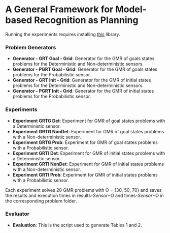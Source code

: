 # A General Framework for Model-based Recognition as Planning

Running the experiments requires installing [this](https://github.com/daineto/meta-planning) library.

### Problem Generators
* **Generator - GRT Goal - Grid**: Generator for the GMR of goals states problems for the Deterministic and Non-deterministic sensors.
* **Generator - PGRT Goal - Grid**: Generator for the GMR of goals states problems for the Probabilistic sensor.
* **Generator - GRT Init - Grid**: Generator for the GMR of initial states problems for the Deterministic and Non-deterministic sensors.
* **Generator - PGRT Init - Grid**: Generator for the GMR of initial states problems for the Probabilistic sensor.

### Experiments
* **Experiment GRTG Det**: Experiment for GMR of goal states problems with a Deterministic sensor.
* **Experiment GRTG NonDet**: Experiment for GMR of goal states problems with a Non-deterministic sensor.
* **Experiment GRTG Prob**: Experiment for GMR of goal states problems with a Probabilistic sensor.
* **Experiment GRTI Det**: Experiment for GMR of initial states problems with a Deterministic sensor.
* **Experiment GRTI NonDet**: Experiment for GMR of initial states problems with a Non-deterministic sensor.
* **Experiment GRTI Prob**: Experiment for GMR of initial states problems with a Probabilistic sensor.

Each experiment solves 20 GMR problems with O = {30, 50, 70} and saves the results and execution times in results-$Sensor-$O and times-$Sensor-$O in the corresponding problem folder.

### Evaluator
* **Evaluation**: This is the script used to generate Tables 1 and 2.
